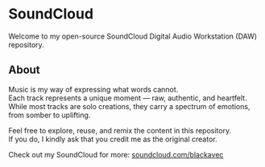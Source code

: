 # SoundCloud  
Welcome to my open-source SoundCloud Digital Audio Workstation (DAW) repository.  

## About  
Music is my way of expressing what words cannot.  
Each track represents a unique moment — raw, authentic, and heartfelt.  
While most tracks are solo creations, they carry a spectrum of emotions, from somber to uplifting.  

Feel free to explore, reuse, and remix the content in this repository.  
If you do, I kindly ask that you credit me as the original creator.  

Check out my SoundCloud for more: [soundcloud.com/blackavec](https://soundcloud.com/blackavec)  